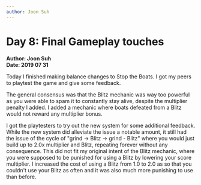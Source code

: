 ```yaml
---
author: Joon Suh
---
```

# Day 8: Final Gameplay touches
**Author: Joon Suh**  
**Date: 2019 07 31**

Today I finished making balance changes to Stop the Boats.  I got my peers to playtest the game and give some feedback.

The general consensus was that the Blitz mechanic was way too powerful as you were able to spam it to constantly stay alive, despite the multiplier penalty I added.  I added a mechanic where boats defeated from a Blitz would not reward any multiplier bonus.  

I got the playtesters to try out the new system for some additional feedback.  While the new system did alleviate the issue a notable amount, it still had the issue of the cycle of "grind -> Blitz -> grind - Blitz" where you would just build up to 2.0x multiplier and Blitz, repeating forever without any consequence.  This did not fit my original intent of the Blitz mechanic, where you were supposed to be punished for using a Blitz by lowering your score multiplier.  I increased the cost of using a Blitz from 1.0 to 2.0 as so that you couldn't use your Blitz as often and it was also much more punishing to use than before.

